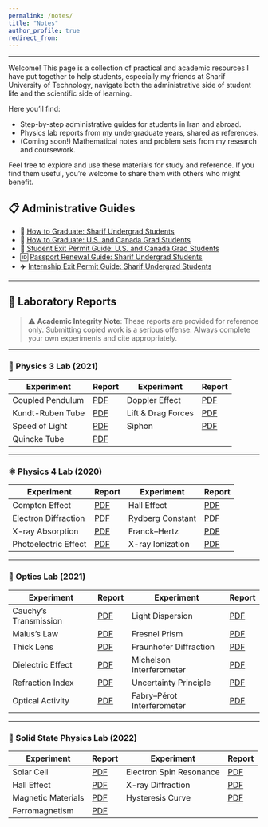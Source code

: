 ```yaml
---
permalink: /notes/
title: "Notes"
author_profile: true
redirect_from: 
---
```


---
Welcome! This page is a collection of practical and academic resources I have put together to help students, especially my friends at Sharif University of Technology, navigate both the administrative side of student life and the scientific side of learning.

Here you’ll find: 
- Step-by-step administrative guides for students in Iran and abroad.
- Physics lab reports from my undergraduate years, shared as references.
- (Coming soon!) Mathematical notes and problem sets from my research and coursework.

Feel free to explore and use these materials for study and reference. If you find them useful, you’re welcome to share them with others who might benefit.

## 📋 Administrative Guides

- 📄 [How to Graduate: Sharif Undergrad Students](/files/Guide_to_Graduation.pdf)
- 🎒 [How to Graduate: U.S. and Canada Grad Students](/files/Guide_to_Graduate_US_Canada.pdf)
- 🛂 [Student Exit Permit Guide: U.S. and Canada Grad Students](/files/Exit_Permit_for_International_Students.pdf)  
- 🆔 [Passport Renewal Guide: Sharif Undergrad Students](/files/Passport_Renewal_for_Domestic_Students.pdf)  
- ✈️ [Internship Exit Permit Guide: Sharif Undergrad Students](/files/Exit_Request_for_Internship.pdf) 

---

## 🧪 Laboratory Reports

> ⚠️ **Academic Integrity Note**: These reports are provided for reference only. Submitting copied work is a serious offense. Always complete your own experiments and cite appropriately.

---

### 🔬 Physics 3 Lab (2021)

| Experiment             | Report                        | Experiment           | Report                        |
|------------------------|-------------------------------|----------------------|-------------------------------|
| Coupled Pendulum       | [PDF](/files/GL3-1.pdf)       | Doppler Effect       | [PDF](/files/GL3-2.pdf)       |
| Kundt-Ruben Tube       | [PDF](/files/GL3-3.pdf)       | Lift & Drag Forces   | [PDF](/files/GL3-4.pdf)       |
| Speed of Light         | [PDF](/files/GL3-5.pdf)       | Siphon               | [PDF](/files/GL3-6.pdf)       |
| Quincke Tube           | [PDF](/files/GL3-7.pdf)       |                      |                               |

---

### ⚛️ Physics 4 Lab (2020)

| Experiment             | Report                        | Experiment           | Report                        |
|------------------------|-------------------------------|----------------------|-------------------------------|
| Compton Effect         | [PDF](/files/GL4-1.pdf)       | Hall Effect          | [PDF](/files/GL4-2.pdf)       |
| Electron Diffraction   | [PDF](/files/GL4-3.pdf)       | Rydberg Constant     | [PDF](/files/GL4-4.pdf)       |
| X-ray Absorption       | [PDF](/files/GL4-5.pdf)       | Franck–Hertz         | [PDF](/files/GL4-6.pdf)       |
| Photoelectric Effect   | [PDF](/files/GL4-7.pdf)       | X-ray Ionization     | [PDF](/files/GL4-8.pdf)       |

---

### 🔎 Optics Lab (2021)

| Experiment                  | Report                        | Experiment                    | Report                        |
|-----------------------------|-------------------------------|-------------------------------|-------------------------------|
| Cauchy’s Transmission       | [PDF](/files/Opt-1.pdf)       | Light Dispersion              | [PDF](/files/Opt-2.pdf)       |
| Malus’s Law                 | [PDF](/files/Opt-3.pdf)       | Fresnel Prism                 | [PDF](/files/Opt-4.pdf)       |
| Thick Lens                  | [PDF](/files/Opt-5.pdf)       | Fraunhofer Diffraction        | [PDF](/files/Opt-6.pdf)       |
| Dielectric Effect           | [PDF](/files/Opt-7.pdf)       | Michelson Interferometer      | [PDF](/files/Opt-8.pdf)       |
| Refraction Index            | [PDF](/files/Opt-9.pdf)       | Uncertainty Principle         | [PDF](/files/Opt-10.pdf)      |
| Optical Activity            | [PDF](/files/Opt-11.pdf)      | Fabry–Pérot Interferometer    | [PDF](/files/Opt-12.pdf)      |

---

### 🧲 Solid State Physics Lab (2022)

| Experiment                 | Report                        | Experiment               | Report                        |
|----------------------------|-------------------------------|--------------------------|-------------------------------|
| Solar Cell                 | [PDF](/files/SSP-1.pdf)       | Electron Spin Resonance  | [PDF](/files/SSP-2.pdf)       |
| Hall Effect                | [PDF](/files/SSP-3.pdf)       | X-ray Diffraction        | [PDF](/files/SSP-4.pdf)       |
| Magnetic Materials         | [PDF](/files/SSP-5.pdf)       | Hysteresis Curve         | [PDF](/files/SSP-6.pdf)       |
| Ferromagnetism             | [PDF](/files/SSP-7.pdf)       |                          |                               |
